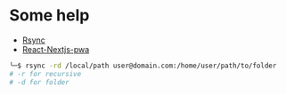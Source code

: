 # Some help
- [Rsync](https://linux.die.net/man/1/rsync)
- [React-Nextjs-pwa](https://aerolab.co/blog/react-nextjs-pwa/)

```bash
╰─$ rsync -rd /local/path user@domain.com:/home/user/path/to/folder
# -r for recursive
# -d for folder
```